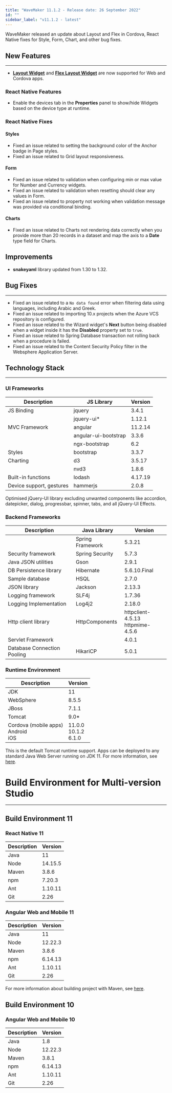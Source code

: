 ```yaml
---
title: "WaveMaker 11.1.2 - Release date: 26 September 2022"
id: ""
sidebar_label: "v11.1.2 - latest"
---
```

WaveMaker released an update about Layout and Flex in Cordova, React Native fixes for Style, Form, Chart, and other bug fixes.

## New Features

---

- **[Layout Widget](/learn/app-development/widgets/container/layout)** and **[Flex Layout Widget](/learn/app-development/widgets/container/flex-layout)** are now supported for Web and Cordova apps.


### React Native Features

- Enable the devices tab in the **Properties** panel to show/hide Widgets based on the device type at runtime.

### React Native Fixes

#### Styles

- Fixed an issue related to setting the background color of the Anchor badge in Page styles.
- Fixed an issue related to Grid layout responsiveness. 

#### Form

- Fixed an issue related to validation when configuring min or max value for Number and Currency widgets.
- Fixed an issue related to validation when resetting should clear any values in Form.
- Fixed an issue related to property not working when validation message was provided via conditional binding.

#### Charts

- Fixed an issue related to Charts not rendering data correctly when you provide more than 20 records in a dataset and map the axis to a **Date** type field for Charts.

## Improvements 

- **snakeyaml** library updated from 1.30 to 1.32.

## Bug Fixes
---

- Fixed an issue related to a `No data found` error when filtering data using languages, including Arabic and Greek. 
- Fixed an issue related to importing 10.x projects when the Azure VCS repository is configured.
- Fixed an issue related to the Wizard widget's **Next** button being disabled when a widget inside it has the **Disabled** property set to `true`.
- Fixed an issue related to Spring Database transaction not rolling back when a procedure is failed.
- Fixed an issue related to the Content Security Policy filter in the Websphere Application Server.


## Technology Stack

---

### UI Frameworks

| Description | JS Library | Version |
| --- | --- | --- |
| JS Binding | jquery | 3.4.1 |
|  | jquery-ui* | 1.12.1 |
| MVC Framework | angular| 11.2.14 |
|  | angular-ui-bootstrap | 3.3.6 |
|  | ngx-bootstrap | 6.2 |
| Styles | bootstrap | 3.3.7 |
| Charting | d3 | 3.5.17 |
|  | nvd3 | 1.8.6 |
| Built-in functions | lodash | 4.17.19|
| Device support, gestures | hammerjs | 2.0.8 |

Optimised jQuery-UI library excluding unwanted components like accordion, datepicker, dialog, progressbar, spinner, tabs, and all jQuery-UI Effects.

### Backend Frameworks

| Description | Java Library | Version |
| --- | --- | --- |
|  | Spring Framework  | 5.3.21|
| Security framework | Spring Security | 5.7.3|
| Java JSON utilities | Gson  | 2.9.1|
| DB Persistence library | Hibernate | 5.6.10.Final|
| Sample database | HSQL | 2.7.0|
| JSON library | Jackson | 2.13.3|
| Logging framework | SLF4j | 1.7.36 |
| Logging Implementation | Log4j2 | 2.18.0|
| Http client library | HttpComponents | httpclient- 4.5.13 <br> httpmime- 4.5.6 |
| Servlet Framework |  | 4.0.1 |
|Database Connection Pooling | HikariCP | 5.0.1 |

### Runtime Environment

| Description | Version |
| --- | --- |
| JDK | 11 |
| WebSphere | 8.5.5 |
| JBoss | 7.1.1 |
| Tomcat | 9.0* |
| Cordova (mobile apps) <br> Android <br> iOS |11.0.0 <br> 10.1.2  <br> 6.1.0 |

This is the default Tomcat runtime support. Apps can be deployed to any standard Java Web Server running on JDK 11. For more information, see [here](/learn/app-development/deployment/deployment-web-server).

# Build Environment for Multi-version Studio
---

## Build Environment 11 

### React Native 11

|Description|	Version|
|---|---|
|Java |11 |
|Node|14.15.5|
|Maven | 3.8.6|
|npm | 7.20.3|
|Ant|	1.10.11|
|Git|	2.26| 

### Angular Web and Mobile 11

|Description|	Version|
|---|---|
|Java | 11 |
|Node | 12.22.3|
|Maven| 3.8.6|
|npm |	6.14.13|
|Ant|	1.10.11|
|Git|	2.26| 

For more information about building project with Maven, see [here](/learn/app-development/deployment/building-with-maven).

## Build Environment 10

### Angular Web and Mobile 10

|Description|	Version|
|---|---|
|Java |1.8 |
|Node | 12.22.3|
|Maven|	3.8.1|
|npm |	6.14.13|
|Ant|	1.10.11|
|Git|	2.26| 